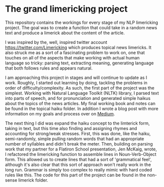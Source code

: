 # The grand limericking project
This repository contains the workings for every stage of my NLP limericking project. The goal was to create a function that could take in a random news text and produce a limerick about the content of the article.

I was inspired by the, well, inspired twitter account https://twitter.com/Limericking which produces topical news limericks. It also struck me as a sort of a fascinating problem to work on, one that touches on all of the aspects that make working with actual human language so tricky: parsing text, extracting meaning, generating language that both follows rules and appears natural.

I am approaching this project in stages and will continue to update as I work. Roughly, I started out learning by doing, tackling the problems in order of difficulty/complexity. As such, the first part of the project was the simplest. Working with Natural Language Toolkit (NLTK) library, I parsed text into parts of speech, and for pronunciation and generated simple haikus about the topics of the news articles. My final working book and notes can be found in the topical haiku folder. In addition I wrote a blog post with more information on my goals and process over on [Medium](https://medium.com/p/3eb057c8154f).

The next thing I did was expand the haiku concept to the limterick form, taking in text, but this time also finding and assigning rhymes and accounting for strong/weak stresses. First, this was done, like the haiku, semi-randomly, simple pulling random words that had an appropriate number of syllables and didn't break the meter. Then, building on parsing work that my partner for a Flatiron School presentation, Jen McKaig, wrote, I refactored the limericking function to assemble lines in Noun-Verb-Object form. This allowed us to create lines that had a sort of 'grammatical feel', although it's also clear that this sort of approach won't really work in the long run. Grammar is simply too complex to really mimic with hard coded rules like this. The code for this part of the project can be found in the non-sense limerick folder.
